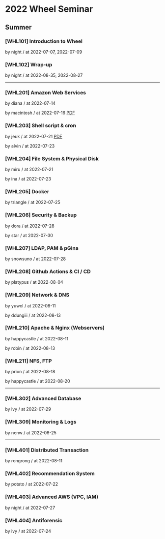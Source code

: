 # 2022 Wheel Seminar

## Summer

### [WHL101] Introduction to Wheel

by night / at 2022-07-07, 2022-07-09

### [WHL102] Wrap-up
by night / at 2022-08-35, 2022-08-27

- - -

### [WHL201] Amazon Web Services

by diana / at 2022-07-14

by macintosh / at 2022-07-16
[PDF](https://s3.ap-northeast-2.amazonaws.com/sparcs.home/macintosh_1660316479623.pdf)


### [WHL203] Shell script & cron

by jeuk / at 2022-07-21
[PDF](https://s3.ap-northeast-2.amazonaws.com/sparcs.home/jeuk_1658188716410.pdf)

by alvin / at 2022-07-23

### [WHL204] File System & Physical Disk

by miru / at 2022-07-21

by ina / at 2022-07-23

### [WHL205] Docker

by triangle / at 2022-07-25

### [WHL206] Security & Backup

by dora / at 2022-07-28

by star / at 2022-07-30

### [WHL207] LDAP, PAM & pGina

by snowsuno / at 2022-07-28

### [WHL208] Github Actions & CI / CD

by platypus / at 2022-08-04

### [WHL209] Network & DNS

by yuwol / at 2022-08-11

by ddungiii / at 2022-08-13

### [WHL210] Apache & Nginx (Webservers)

by happycastle / at 2022-08-11

by robin / at 2022-08-13

### [WHL211] NFS, FTP

by prion / at 2022-08-18

by happycastle / at 2022-08-20

- - -

### [WHL302] Advanced Database

by ivy / at 2022-07-29

### [WHL309] Monitoring & Logs

by nenw / at 2022-08-25

- - -

### [WHL401] Distributed Transaction

by rongrong / at 2022-08-11

### [WHL402] Recommendation System

by potato / at 2022-07-22

### [WHL403] Advanced AWS (VPC, IAM)

by night / at 2022-07-27

### [WHL404] Antiforensic

by ivy / at 2022-07-24
